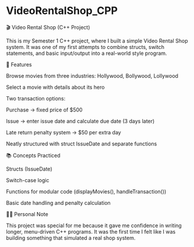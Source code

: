 # VideoRentalShop_CPP
🎬 Video Rental Shop (C++ Project)

This is my Semester 1 C++ project, where I built a simple Video Rental Shop system.
It was one of my first attempts to combine structs, switch statements, and basic input/output into a real-world style program.

🔑 Features

Browse movies from three industries: Hollywood, Bollywood, Lollywood

Select a movie with details about its hero

Two transaction options:

Purchase → fixed price of $500

Issue → enter issue date and calculate due date (3 days later)

Late return penalty system → $50 per extra day

Neatly structured with struct IssueDate and separate functions


📚 Concepts Practiced

Structs (IssueDate)

Switch-case logic

Functions for modular code (displayMovies(), handleTransaction())

Basic date handling and penalty calculation


🧑‍💻 Personal Note

This project was special for me because it gave me confidence in writing longer, menu-driven C++ programs. It was the first time I felt like I was building something that simulated a real shop system.
